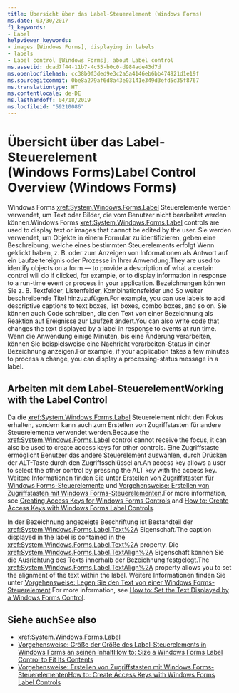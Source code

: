 ```yaml
---
title: Übersicht über das Label-Steuerelement (Windows Forms)
ms.date: 03/30/2017
f1_keywords:
- Label
helpviewer_keywords:
- images [Windows Forms], displaying in labels
- labels
- Label control [Windows Forms], about Label control
ms.assetid: dcad7f44-11b7-4c55-b0c0-d984ade43d7d
ms.openlocfilehash: cc38b0f3ded9e3c2a5a4146eb6bb474921d1e19f
ms.sourcegitcommit: 0be8a279af6d8a43e03141e349d3efd5d35f8767
ms.translationtype: HT
ms.contentlocale: de-DE
ms.lasthandoff: 04/18/2019
ms.locfileid: "59210086"
---
```

# <a name="label-control-overview-windows-forms"></a><span data-ttu-id="9e27c-102">Übersicht über das Label-Steuerelement (Windows Forms)</span><span class="sxs-lookup"><span data-stu-id="9e27c-102">Label Control Overview (Windows Forms)</span></span>
<span data-ttu-id="9e27c-103">Windows Forms <xref:System.Windows.Forms.Label> Steuerelemente werden verwendet, um Text oder Bilder, die vom Benutzer nicht bearbeitet werden können.</span><span class="sxs-lookup"><span data-stu-id="9e27c-103">Windows Forms <xref:System.Windows.Forms.Label> controls are used to display text or images that cannot be edited by the user.</span></span> <span data-ttu-id="9e27c-104">Sie werden verwendet, um Objekte in einem Formular zu identifizieren, geben eine Beschreibung, welche eines bestimmten Steuerelements erfolgt Wenn geklickt haben, z. B. oder zum Anzeigen von Informationen als Antwort auf ein Laufzeitereignis oder Prozesse in Ihrer Anwendung.</span><span class="sxs-lookup"><span data-stu-id="9e27c-104">They are used to identify objects on a form — to provide a description of what a certain control will do if clicked, for example, or to display information in response to a run-time event or process in your application.</span></span> <span data-ttu-id="9e27c-105">Bezeichnungen können Sie z. B. Textfelder, Listenfelder, Kombinationsfelder und So weiter beschreibende Titel hinzuzufügen.</span><span class="sxs-lookup"><span data-stu-id="9e27c-105">For example, you can use labels to add descriptive captions to text boxes, list boxes, combo boxes, and so on.</span></span> <span data-ttu-id="9e27c-106">Sie können auch Code schreiben, die den Text von einer Bezeichnung als Reaktion auf Ereignisse zur Laufzeit ändert.</span><span class="sxs-lookup"><span data-stu-id="9e27c-106">You can also write code that changes the text displayed by a label in response to events at run time.</span></span> <span data-ttu-id="9e27c-107">Wenn die Anwendung einige Minuten, bis eine Änderung verarbeiten, können Sie beispielsweise eine Nachricht verarbeiten-Status in einer Bezeichnung anzeigen.</span><span class="sxs-lookup"><span data-stu-id="9e27c-107">For example, if your application takes a few minutes to process a change, you can display a processing-status message in a label.</span></span>  
  
## <a name="working-with-the-label-control"></a><span data-ttu-id="9e27c-108">Arbeiten mit dem Label-Steuerelement</span><span class="sxs-lookup"><span data-stu-id="9e27c-108">Working with the Label Control</span></span>  
 <span data-ttu-id="9e27c-109">Da die <xref:System.Windows.Forms.Label> Steuerelement nicht den Fokus erhalten, sondern kann auch zum Erstellen von Zugriffstasten für andere Steuerelemente verwendet werden.</span><span class="sxs-lookup"><span data-stu-id="9e27c-109">Because the <xref:System.Windows.Forms.Label> control cannot receive the focus, it can also be used to create access keys for other controls.</span></span> <span data-ttu-id="9e27c-110">Eine Zugriffstaste ermöglicht Benutzer das andere Steuerelement auswählen, durch Drücken der ALT-Taste durch den Zugriffsschlüssel an.</span><span class="sxs-lookup"><span data-stu-id="9e27c-110">An access key allows a user to select the other control by pressing the ALT key with the access key.</span></span> <span data-ttu-id="9e27c-111">Weitere Informationen finden Sie unter [Erstellen von Zugriffstasten für Windows Forms-Steuerelemente](how-to-create-access-keys-for-windows-forms-controls.md) und [Vorgehensweise: Erstellen von Zugriffstasten mit Windows Forms-Steuerelementen](how-to-create-access-keys-with-windows-forms-label-controls.md).</span><span class="sxs-lookup"><span data-stu-id="9e27c-111">For more information, see [Creating Access Keys for Windows Forms Controls](how-to-create-access-keys-for-windows-forms-controls.md) and [How to: Create Access Keys with Windows Forms Label Controls](how-to-create-access-keys-with-windows-forms-label-controls.md).</span></span>  
  
 <span data-ttu-id="9e27c-112">In der Bezeichnung angezeigte Beschriftung ist Bestandteil der <xref:System.Windows.Forms.Label.Text%2A> Eigenschaft.</span><span class="sxs-lookup"><span data-stu-id="9e27c-112">The caption displayed in the label is contained in the <xref:System.Windows.Forms.Label.Text%2A> property.</span></span> <span data-ttu-id="9e27c-113">Die <xref:System.Windows.Forms.Label.TextAlign%2A> Eigenschaft können Sie die Ausrichtung des Texts innerhalb der Bezeichnung festgelegt.</span><span class="sxs-lookup"><span data-stu-id="9e27c-113">The <xref:System.Windows.Forms.Label.TextAlign%2A> property allows you to set the alignment of the text within the label.</span></span> <span data-ttu-id="9e27c-114">Weitere Informationen finden Sie unter [Vorgehensweise: Legen Sie den Text von einer Windows Forms-Steuerelement](how-to-set-the-text-displayed-by-a-windows-forms-control.md).</span><span class="sxs-lookup"><span data-stu-id="9e27c-114">For more information, see [How to: Set the Text Displayed by a Windows Forms Control](how-to-set-the-text-displayed-by-a-windows-forms-control.md).</span></span>  
  
## <a name="see-also"></a><span data-ttu-id="9e27c-115">Siehe auch</span><span class="sxs-lookup"><span data-stu-id="9e27c-115">See also</span></span>

- <xref:System.Windows.Forms.Label>
- [<span data-ttu-id="9e27c-116">Vorgehensweise: Größe der Größe des Label-Steuerelements in Windows Forms an seinen Inhalt</span><span class="sxs-lookup"><span data-stu-id="9e27c-116">How to: Size a Windows Forms Label Control to Fit Its Contents</span></span>](how-to-size-a-windows-forms-label-control-to-fit-its-contents.md)
- [<span data-ttu-id="9e27c-117">Vorgehensweise: Erstellen von Zugriffstasten mit Windows Forms-Steuerelementen</span><span class="sxs-lookup"><span data-stu-id="9e27c-117">How to: Create Access Keys with Windows Forms Label Controls</span></span>](how-to-create-access-keys-with-windows-forms-label-controls.md)
